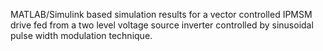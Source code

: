 MATLAB/Simulink based simulation results for a vector controlled IPMSM drive fed from a two level voltage source inverter controlled by sinusoidal pulse width modulation technique.
